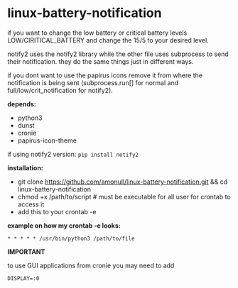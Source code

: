 # linux-battery-notification
if you want to change the low battery or critical battery levels LOW/CIRITICAL_BATTERY and change the 15/5 to your desired level. 

notify2 uses the notify2 library while the other file uses subprocess to send their notification. they do the same things just in different ways.

if you dont want to use the papirus icons remove it from where the notification is being sent (subprocess.run[] for normal and full/low/crit_notification for notify2).

**depends:**
- python3
- dunst
- cronie
- papirus-icon-theme

if using notify2 version:
```pip install notify2```

**installation:**
- git clone https://github.com/amonull/linux-battery-notification.git && cd linux-battery-notification
- chmod +x /path/to/script # must be executable for all user for crontab to access it
- add this to your crontab -e 

**example on how my crontab -e looks:**

```* * * * * /usr/bin/python3 /path/to/file```


**IMPORTANT**

to use GUI applications from cronie you may need to add

```DISPLAY=:0```
